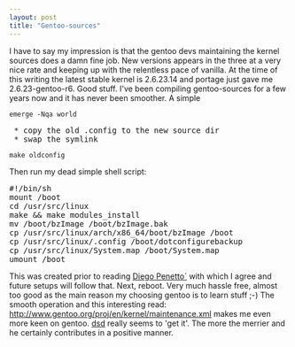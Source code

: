 ```yaml
---
layout: post
title: "Gentoo-sources"
---
```


I have to say my impression is that the gentoo devs maintaining the kernel sources does a damn fine job. New versions appears in the three at a very nice rate and keeping up with the relentless pace of vanilla. At the time of this writing the latest stable kernel is 2.6.23.14 and portage just gave me 2.6.23-gentoo-r6. Good stuff. I've been compiling gentoo-sources for a few years now and it has never been smoother. A simple 

``emerge -Nqa world``
<pre>
 * copy the old .config to the new source dir
 * swap the symlink
</pre>
``make oldconfig``

Then run my dead simple shell script:

<pre>
#!/bin/sh
mount /boot
cd /usr/src/linux
make && make modules_install
mv /boot/bzImage /boot/bzImage.bak
cp /usr/src/linux/arch/x86_64/boot/bzImage /boot
cp /usr/src/linux/.config /boot/dotconfigurebackup
cp /usr/src/linux/System.map /boot/System.map
umount /boot
</pre>

This was created prior to reading <a href="http://farragut.flameeyes.is-a-geek.org/articles/2007/11/02/why-people-insist-on-using-boot">Diego Penetto´</a> with which I agree and future setups will follow that. 
Next, reboot. Very much hassle free, almost too good as the main reason my choosing gentoo is to learn stuff ;-)
The smooth operation and this interesting read: http://www.gentoo.org/proj/en/kernel/maintenance.xml makes me even more keen on gentoo. 
<a href="http://www.reactivated.net/weblog/">dsd</a> really seems to 'get it'. The more the merrier and he certainly contributes in a positive manner. 